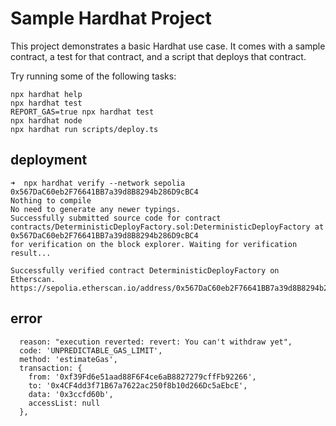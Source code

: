 # Sample Hardhat Project

This project demonstrates a basic Hardhat use case. It comes with a sample contract, a test for that contract, and a script that deploys that contract.

Try running some of the following tasks:

```shell
npx hardhat help
npx hardhat test
REPORT_GAS=true npx hardhat test
npx hardhat node
npx hardhat run scripts/deploy.ts
```

## deployment

```shell
➜  npx hardhat verify --network sepolia 0x567DaC60eb2F76641BB7a39d8B8294b286D9cBC4
Nothing to compile
No need to generate any newer typings.
Successfully submitted source code for contract
contracts/DeterministicDeployFactory.sol:DeterministicDeployFactory at 0x567DaC60eb2F76641BB7a39d8B8294b286D9cBC4
for verification on the block explorer. Waiting for verification result...

Successfully verified contract DeterministicDeployFactory on Etherscan.
https://sepolia.etherscan.io/address/0x567DaC60eb2F76641BB7a39d8B8294b286D9cBC4#code
```

## error

```
  reason: "execution reverted: revert: You can't withdraw yet",
  code: 'UNPREDICTABLE_GAS_LIMIT',
  method: 'estimateGas',
  transaction: {
    from: '0xf39Fd6e51aad88F6F4ce6aB8827279cffFb92266',
    to: '0x4CF4dd3f71B67a7622ac250f8b10d266Dc5aEbcE',
    data: '0x3ccfd60b',
    accessList: null
  },
```

